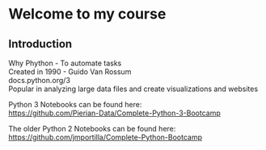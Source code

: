 # Welcome to my course 
## Introduction
Why Phython - To automate tasks  
Created in 1990 - Guido Van Rossum  
docs.python.org/3  
Popular in analyzing large data files and create visualizations and websites 

Python 3 Notebooks can be found here:  
https://github.com/Pierian-Data/Complete-Python-3-Bootcamp


The older Python 2 Notebooks can be found here:  
https://github.com/jmportilla/Complete-Python-Bootcamp
